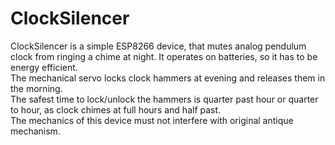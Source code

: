 # ClockSilencer
ClockSilencer is a simple ESP8266 device, that mutes analog pendulum clock from ringing a chime at night.
It operates on batteries, so it has to be energy efficient.  
The mechanical servo locks clock hammers at evening and releases them in the morning.  
The safest time to lock/unlock the hammers is quarter past hour or quarter to hour, as clock chimes at full hours and half past.  
The mechanics of this device must not interfere with original antique mechanism.  
